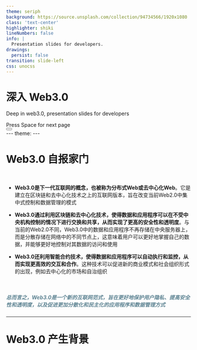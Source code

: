 ```yaml
---
theme: seriph
background: https://source.unsplash.com/collection/94734566/1920x1080
class: 'text-center'
highlighter: shiki
lineNumbers: false
info: |
  Presentation slides for developers.
drawings:
  persist: false
transition: slide-left
css: unocss
---
```


# 深入 Web3.0

Deep in web3.0, presentation slides for developers

<div class="pt-12">
  <span @click="$slidev.nav.next" class="px-2 py-1 rounded cursor-pointer" hover="bg-white bg-opacity-10">
    Press Space for next page <carbon:arrow-right class="inline"/>
  </span>
</div>

<div class="abs-br m-6 flex gap-2">
  <button @click="$slidev.nav.openInEditor()" title="Open in Editor" class="text-xl slidev-icon-btn opacity-50 !border-none !hover:text-white">
    <carbon:edit />
  </button>
  <a href="https://github.com/gacdu/web3-deepin" target="_blank" alt="GitHub"
    class="text-xl slidev-icon-btn opacity-50 !border-none !hover:text-white">
    <carbon-logo-github />
  </a>
</div>
---
theme:
---

# Web3.0 自报家门

<br>

<v-clicks>

- <logos-webix-icon /> **Web3.0是下一代互联网的概念，也被称为分布式Web或去中心化Web**。它是建立在区块链和去中心化技术之上的互联网版本，旨在改变当前Web2.0中集中式控制和数据管理的模式


- <logos-webix-icon /> **Web3.0通过利用区块链和去中心化技术，使得数据和应用程序可以在不受中央机构控制的情况下进行交换和共享，从而实现了更高的安全性和透明度**。与当前的Web2.0不同，Web3.0中的数据和应用程序不再存储在中央服务器上，而是分散存储在网络中的不同节点上，这意味着用户可以更好地掌握自己的数据，并能够更好地控制对其数据的访问和使用

- <logos-webix-icon /> **Web3.0还利用智能合约技术，使得数据和应用程序可以自动执行和监控，从而实现更高效的交互和合作**。这种技术可以促进新的商业模式和社会组织形式的出现，例如去中心化的市场和自治组织
</v-clicks>

<br>

<style>
  h5 {
    color: #5d8392;
    font-weight: bolder;
  }
</style>

<v-clicks>
<h5>总而言之，Web3.0是一个新的互联网范式，旨在更好地保护用户隐私、提高安全性和透明度，以及促进更加分散化和民主化的应用程序和数据管理方式</h5>
</v-clicks>


---

# Web3.0 产生背景
